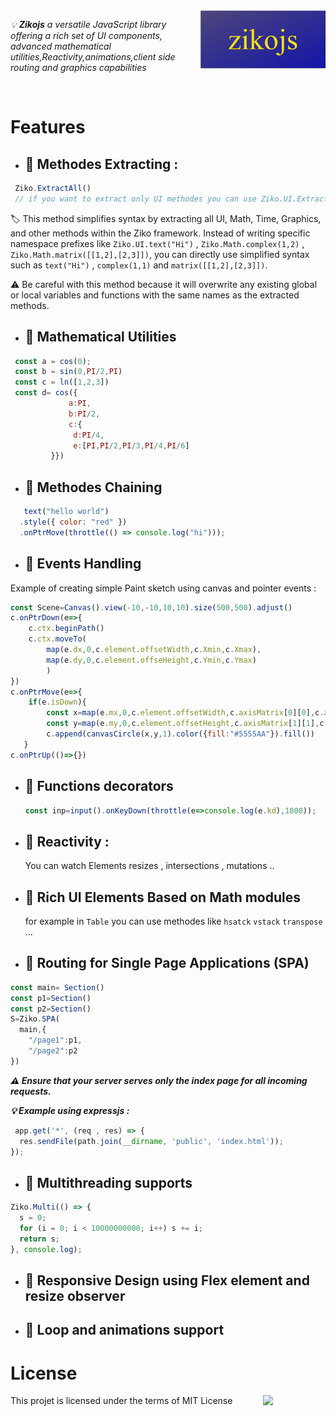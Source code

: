 <img src="assets/zikojs.png" width="200" align="right" alt="zikojs logo">

*💡 **Zikojs** a versatile JavaScript library offering a rich set of UI components, advanced mathematical utilities,Reactivity,animations,client side routing and graphics capabilities* 

<br>

# Features 
 - ## 🔰 Methodes Extracting :
   
```js
 Ziko.ExtractAll()
 // if you want to extract only UI methodes you can use Ziko.UI.Extractll()
```
🏷️ This method simplifies syntax by extracting all UI, Math, Time, Graphics, and other methods within the Ziko framework. Instead of writing specific namespace prefixes like `Ziko.UI.text("Hi")` , `Ziko.Math.complex(1,2)` , `Ziko.Math.matrix([[1,2],[2,3]])`, you can directly use simplified syntax such as `text("Hi")` , `complex(1,1)` and `matrix([[1,2],[2,3]])`.

⚠️ Be careful with this method because it will overwrite any existing global or local variables and functions with the same names as the extracted methods. 

 - ## 🔰 Mathematical Utilities

```js
 const a = cos(0);
 const b = sin(0,PI/2,PI)
 const c = ln([1,2,3])
 const d= cos({
             a:PI,
             b:PI/2,
             c:{
              d:PI/4,
              e:[PI,PI/2,PI/3,PI/4,PI/6]
         }})
```    
 - ## 🔰 Methodes Chaining 

```js
   text("hello world")
  .style({ color: "red" })
  .onPtrMove(throttle(() => console.log("hi")));
```
 - ## 🔰 Events Handling
Example of creating simple Paint sketch using canvas and pointer events : 
```js
const Scene=Canvas().view(-10,-10,10,10).size(500,500).adjust()
c.onPtrDown(e=>{
    c.ctx.beginPath()
    c.ctx.moveTo(
        map(e.dx,0,c.element.offsetWidth,c.Xmin,c.Xmax),
        map(e.dy,0,c.element.offseHeight,c.Ymin,c.Ymax)
        )
})
c.onPtrMove(e=>{
    if(e.isDown){
        const x=map(e.mx,0,c.element.offsetWidth,c.axisMatrix[0][0],c.axisMatrix[1][0])
        const y=map(e.my,0,c.element.offsetHeight,c.axisMatrix[1][1],c.axisMatrix[0][1])
        c.append(canvasCircle(x,y,1).color({fill:"#5555AA"}).fill())
   }
c.onPtrUp(()=>{})
  ```
 - ## 🔰 Functions decorators
   ```js
   const inp=input().onKeyDown(throttle(e=>console.log(e.kd),1000));
   ```
 - ## 🔰 Reactivity :
   You can watch Elements resizes , intersections , mutations ..
 - ## 🔰 Rich UI Elements Based on Math modules
   for example in `Table` you can use methodes like `hsatck` `vstack` `transpose` ...
 - ## 🔰 Routing for Single Page Applications (SPA)
 ```js
const main= Section()
const p1=Section()
const p2=Section()
S=Ziko.SPA(
   main,{
     "/page1":p1,
     "/page2":p2
 })
 ```

***⚠️ Ensure that your server serves only the index page for all incoming requests.*** 

***💡 Example using expressjs :***

```js
 app.get('*', (req , res) => {
  res.sendFile(path.join(__dirname, 'public', 'index.html'));
});
```
 - ## 🔰 Multithreading supports
 
```js
Ziko.Multi(() => {
  s = 0;
  for (i = 0; i < 10000000000; i++) s += i;
  return s;
}, console.log);
 ```
 - ## 🔰 Responsive Design using Flex element and resize observer
 - ## 🔰 Loop and animations support 



 
 

# License 
This projet is licensed under the terms of MIT License 
<img src="https://img.shields.io/github/license/zakarialaoui10/zikojs?color=rgb%2820%2C21%2C169%29" width="100" align="right">

 






